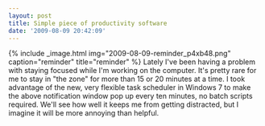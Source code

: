 ```yaml
---
layout: post
title: Simple piece of productivity software
date: '2009-08-09 20:42:09'
---
```



{% include _image.html img="2009-08-09-reminder_p4xb48.png" caption="reminder" title="reminder"  %}
Lately I've been having a problem with staying focused while I'm working on the computer. It's pretty rare for me to stay in "the zone" for more than 15 or 20 minutes at a time. I took advantage of the new, very flexible task scheduler in Windows 7 to make the above notification window pop up every ten minutes, no batch scripts required. We'll see how well it keeps me from getting distracted, but I imagine it will be more annoying than helpful.


